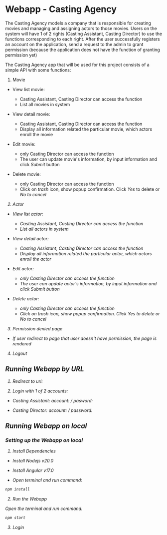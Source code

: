 # Webapp - Casting Agency

The Casting Agency models a company that is responsible for creating movies and managing and assigning actors to those movies. Users on the system will have 1 of 2 rights (Casting Assistant, Casting Director) to use the functions corresponding to each right. After the user successfully registers an account on the application, send a request to the admin to grant permission (because the application does not have the function of granting permission yet)

The Casting Agency app that will be used for this project consists of a simple API with some functions:

1. Movie

- View list movie:

  - Casting Assistant, Casting Director can access the function
  - List all movies in system

- View detail movie:

  - Casting Assistant, Casting Director can access the function
  - Display all information related the particular movie, which actors enroll the movie

- Edit movie:

  - only Casting Director can access the function
  - The user can update movie's information, by input information and click <i>Submit</i> button

- Delete movie:
  - only Casting Director can access the function
  - Click on <i>trash</i> icon, show popup confirmation. Click <i>Yes</i> to delete or <i>No<i> to cancel

2. Actor

- View list actor:

  - Casting Assistant, Casting Director can access the function
  - List all actors in system

- View detail actor:

  - Casting Assistant, Casting Director can access the function
  - Display all information related the particular actor, which actors enroll the actor

- Edit actor:

  - only Casting Director can access the function
  - The user can update actor's information, by input information and click <i>Submit</i> button

- Delete actor:
  - only Casting Director can access the function
  - Click on <i>trash</i> icon, show popup confirmation. Click <i>Yes</i> to delete or <i>No<i> to cancel

3. Permission denied page

- If user redirect to page that user doesn't have permission, the page is rendered

4. Logout

## Running Webapp by URL

1. Redirect to url:

2. Login with 1 of 2 accounts:

- Casting Assistant:
  account: / pasword:

- Casting Director:
  account: / password:

## Running Webapp on local

### Setting up the Webapp on local

1. Install Dependencies

- Install Nodejs v20.0

- Install Angular v17.0

- Open terminal and run command:

```bash
npm install
```

2. Run the Webapp

Open the terminal and run command:

```bash
npm start
```

3. Login

